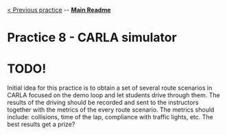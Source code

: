 [< Previous practice](../practice_7) -- [**Main Readme**](../README.md)

# Practice 8 - CARLA simulator

# TODO!

Initial idea for this practice is to obtain a set of several route scenarios in CARLA focused on the demo loop and let students drive through them. The results of the driving should be recorded and sent to the instructors together with the metrics of the every route scenario. The metrics should include: collisions, time of the lap, compliance with traffic lights, etc. The best results get a prize?

